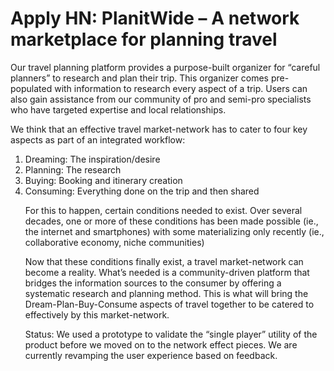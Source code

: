 # Apply HN: PlanitWide – A network marketplace for planning travel

Our travel planning platform provides a purpose-built organizer for “careful planners” to research and plan  their trip. This organizer comes pre-populated with information to research every aspect of a trip. Users can also gain assistance from our community of pro and semi-pro specialists who have targeted expertise and local relationships.<p>We think that an effective travel market-network has to cater to four key aspects as part of an integrated workflow:
1. Dreaming: The inspiration&#x2F;desire 
2. Planning: The research 
3. Buying: Booking and itinerary creation
4. Consuming: Everything done on the trip and then shared<p>For this to happen, certain conditions needed to exist. Over several decades, one or more of these conditions has been made possible (ie., the internet and smartphones) with some materializing only recently (ie., collaborative economy, niche communities)<p>Now that these conditions finally exist, a travel market-network can become a reality. What’s needed is a community-driven platform that bridges the information sources to the consumer by offering a systematic research and planning method. This is what will bring the Dream-Plan-Buy-Consume aspects of travel together to be catered to effectively by this market-network.<p>Status: We used a  prototype to validate the “single player” utility of the product before we moved on to the network effect pieces. We are currently revamping the user experience based on feedback.
